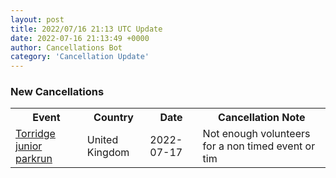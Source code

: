 ```yaml
---
layout: post
title: 2022/07/16 21:13 UTC Update
date: 2022-07-16 21:13:49 +0000
author: Cancellations Bot
category: 'Cancellation Update'
---
```


<h3>New Cancellations</h3>
<div class='hscrollable'>
<table style='width: 100%'>
    <tr>
        <th>Event</th>
        <th>Country</th>
        <th>Date</th>
        <th>Cancellation Note</th>
    </tr>
    <tr>
        <td><a href="https://www.parkrun.org.uk/torridge-juniors">Torridge junior parkrun</a></td>
        <td>United Kingdom</td>
        <td>2022-07-17</td>
        <td>Not enough volunteers for a non timed event or tim</td>
    </tr>
</table>
</div>
